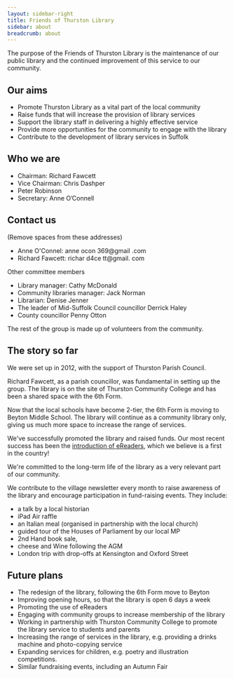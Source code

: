 ```yaml
---
layout: sidebar-right
title: Friends of Thurston Library
sidebar: about
breadcrumb: about
---
```

The purpose of the Friends of Thurston Library is the maintenance of our public library and the continued improvement of this service to our community.

## Our aims

* Promote Thurston Library as a vital part of the local community
* Raise funds that will increase the provision of library services
* Support the library staff in delivering a highly effective service
* Provide more opportunities for the community to engage with the library
* Contribute to the development of library services in Suffolk

## Who we are

* Chairman: Richard Fawcett
* Vice Chairman: Chris Dashper
* Peter Robinson
* Secretary: Anne O’Connell

## Contact us
(Remove spaces from these addresses)

* Anne O'Connel: anne ocon 369@gmail .com
* Richard Fawcett: richar d4ce tt@gmail. com

Other committee members

* Library manager: Cathy McDonald
* Community libraries manager: Jack Norman
* Librarian: Denise Jenner
* The leader of Mid-Suffolk Council councillor Derrick Haley
* County councillor Penny Otton

The rest of the group is made up of volunteers from the community.

## The story so far

We were set up in 2012, with the support of Thurston Parish Council.

Richard Fawcett, as a parish councillor, was fundamental in setting up the group. The library is on the site of Thurston Community College and has been a shared space with the 6th Form.

Now that the local schools have become 2-tier, the 6th Form is moving to Beyton Middle School. The library will continue as a community library only, giving us much more space to increase the range of services.

We've successfully promoted the library and raised funds. Our most recent success has been the [introduction of eReaders](http://suffolklibraries.co.uk/announcements/ereader-pilot-in-thurston-having-an-impact), which we believe is a first in the country!

We're committed to the long-term life of the library as a very relevant part of our community.

We contribute to the village newsletter every month to raise awareness of the library and encourage participation in fund-raising events. They include:

* a talk by a local historian
* iPad Air raffle
* an Italian meal (organised in partnership with the local church)
* guided tour of the Houses of Parliament by our local MP
* 2nd Hand book sale,
* cheese and Wine following the AGM
* London trip with drop-offs at Kensington and Oxford Street

## Future plans

* The redesign of the library, following the 6th Form move to Beyton
* Improving opening hours, so that the library is open 6 days a week
* Promoting the use of eReaders
* Engaging with community groups to increase membership of the library
* Working in partnership with Thurston Community College to promote the library service to students and parents
* Increasing the range of services in the library, e.g. providing a drinks machine and photo-copying service
* Expanding services for children, e.g. poetry and illustration competitions.
* Similar fundraising events, including an Autumn Fair

